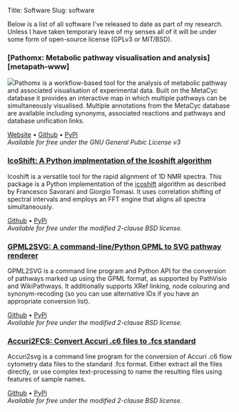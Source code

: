 Title: Software
Slug: software

Below is a list of all software I've released to date as part of my research. Unless I have taken
temporary leave of my senses all of it will be under some form of open-source
license (GPLv3 or MIT/BSD).


### [Pathomx: Metabolic pathway visualisation and analysis][metapath-www]  
<img src="/images/software/metapath_0.5.1_screenshot_sm.png" class="inline left">Pathomx is a workflow-based tool for the analysis of metabolic pathway and associated
visualisation of experimental data. Built on the MetaCyc database it provides
an interactive map in which multiple pathways can be simultaneously visualised.
Multiple annotations from the MetaCyc database are available including synonyms,
associated reactions and pathways and database unification links.

[Website][pathomx-www] &bull; [Github][pathomx-github] &bull; [PyPi][pathomx-pypi]  
*Available for free under the GNU General Pubic License v3*

### [IcoShift: A Python implmentation of the Icoshift algorithm][icoshift-github]
Icoshift is a versatile tool for the rapid alignment of 1D NMR spectra. This package is a Python implementation of the [icoshift][icoshift-original] algorithm as described by Francesco Savorani and Giorgio Tomasi. It uses correlation shifting of spectral intervals and employs an FFT engine that aligns all spectra simultaneously.


[Github][icoshift-github] &bull; [PyPi][icoshift-pypi]  
*Available for free under the modified 2-clause BSD license.*

### [GPML2SVG: A command-line/Python GPML to SVG pathway renderer][gpml2svg-github]
GPML2SVG is a command line program and Python API for the conversion of pathways marked up using the GPML format, as supported by PathVisio and WikiPathways. It additionally
supports XRef linking, node colouring and synonym-recoding (so you can use alternative IDs if you have an appropriate conversion list). 

[Github][gpml2svg-github] &bull; [PyPi][gpml2svg-pypi]  
*Available for free under the modified 2-clause BSD license.*

### [Accuri2FCS: Convert Accuri .c6 files to .fcs standard][accuri2fcs-github]
Accuri2svg is a command line program for the conversion of Accuri .c6 flow cytometry data files to the standard .fcs format. Either extract all the files directly, or use complex text-processing to name the resulting files using features of sample names.

[Github][accuri2fcs-github] &bull; [PyPi][accuri2fcs-pypi]  
*Available for free under the modified 2-clause BSD license.*



[pathomx-www]: http://pathomx.org/
[pathomx-github]: https://github.com/pathomx/pathomx/
[pathomx-pypi]: https://pypi.python.org/pypi/Pathomx/

[gpml2svg-github]: https://github.com/mfitzp/gpml2svg/
[gpml2svg-pypi]: https://pypi.python.org/pypi/gpml2svg/

[accuri2fcs-github]: https://github.com/mfitzp/accuri2fcs/
[accuri2fcs-pypi]: https://pypi.python.org/pypi/accuri2fcs/

[icoshift-github]: https://github.com/mfitzp/icoshift/
[icoshift-pypi]: https://pypi.python.org/pypi/icoshift/
[icoshift-original]: http://www.models.life.ku.dk/icoshift






